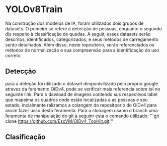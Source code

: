 # YOLOv8Train
Na construção dos modelos de IA, foram utilizados dois grupos de datasets. O primeiro se refere à detecção de pessoas, enquanto o segundo diz respeito à classificação de quedas. A seguir, esses datasets serão descritos, identificados, categorizados, e seus métodos de carregamento serão detalhados. Além disso, neste repositório, serão referenciados os métodos de normalização e sua compreensão para a identificação do uso correto.
## Detecção
para a deteção foi utilizado o dataset dimponivilizado pelo proprio google atravez da feramento OIDv4, pode se verificar mais referencia sobre tal no seguinte link. Para o dawload de imagens contendo sus respectivos label que mapeima os quadros onde estão localizadas a as pessoas e seu estado, incialmente ralizamos a colangem do repositporio do OIDv4 para assim fazer usso desta feramenta. Para a clonagem usamo o branch uma feramenta de manipulação do git a seguinr esta o comando utilizado: 
'''git clone https://github.com/EscVM/OIDv4_ToolKit.git'''

## Clasificação
